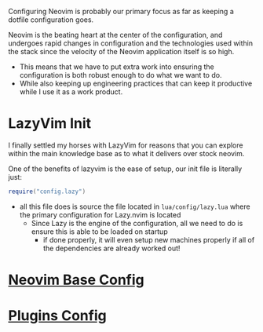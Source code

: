 

Configuring Neovim is probably our primary focus as far as keeping a dotfile configuration goes.

Neovim is the beating heart at the center of the configuration, and undergoes rapid changes in configuration and the technologies used within the stack since the velocity of the Neovim application itself is so high.
- This means that we have to put extra work into ensuring the configuration is both robust enough to do what we want to do.
- While also keeping up engineering practices that can keep it productive while I use it as a work product.

# LazyVim Init

I finally settled my horses with LazyVim for reasons that you can explore within the main knowledge base as to what it delivers over stock neovim.

One of the benefits of lazyvim is the ease of setup, our init file is literally just:
``` lua
require("config.lazy")
```
- all this file does is source the file located in `lua/config/lazy.lua` where the primary configuration for Lazy.nvim is located
    - Since Lazy is the engine of the configuration, all we need to do is ensure this is able to be loaded on startup
        - if done properly, it will even setup new machines properly if all of the dependencies are already worked out!

# [Neovim Base Config](#configmd)


# [Plugins Config](#pluginsmd)

